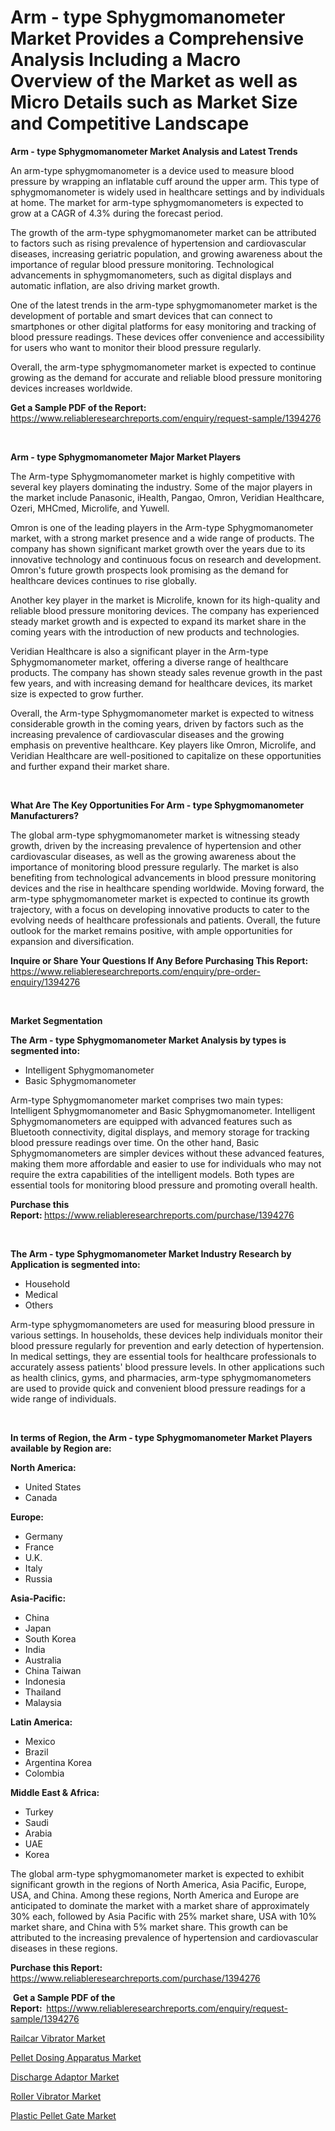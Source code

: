 <p><h1>Arm - type Sphygmomanometer Market Provides a Comprehensive Analysis Including a Macro Overview of the Market as well as Micro Details such as Market Size and Competitive Landscape</h1></p><p><strong>Arm - type Sphygmomanometer Market Analysis and Latest Trends</strong></p>
<p><p>An arm-type sphygmomanometer is a device used to measure blood pressure by wrapping an inflatable cuff around the upper arm. This type of sphygmomanometer is widely used in healthcare settings and by individuals at home. The market for arm-type sphygmomanometers is expected to grow at a CAGR of 4.3% during the forecast period.</p><p>The growth of the arm-type sphygmomanometer market can be attributed to factors such as rising prevalence of hypertension and cardiovascular diseases, increasing geriatric population, and growing awareness about the importance of regular blood pressure monitoring. Technological advancements in sphygmomanometers, such as digital displays and automatic inflation, are also driving market growth.</p><p>One of the latest trends in the arm-type sphygmomanometer market is the development of portable and smart devices that can connect to smartphones or other digital platforms for easy monitoring and tracking of blood pressure readings. These devices offer convenience and accessibility for users who want to monitor their blood pressure regularly.</p><p>Overall, the arm-type sphygmomanometer market is expected to continue growing as the demand for accurate and reliable blood pressure monitoring devices increases worldwide.</p></p>
<p><strong>Get a Sample PDF of the Report:&nbsp;</strong> <a href="https://www.reliableresearchreports.com/enquiry/request-sample/1394276">https://www.reliableresearchreports.com/enquiry/request-sample/1394276</a></p>
<p>&nbsp;</p>
<p><strong>Arm - type Sphygmomanometer Major Market Players</strong></p>
<p><p>The Arm-type Sphygmomanometer market is highly competitive with several key players dominating the industry. Some of the major players in the market include Panasonic, iHealth, Pangao, Omron, Veridian Healthcare, Ozeri, MHCmed, Microlife, and Yuwell.</p><p>Omron is one of the leading players in the Arm-type Sphygmomanometer market, with a strong market presence and a wide range of products. The company has shown significant market growth over the years due to its innovative technology and continuous focus on research and development. Omron's future growth prospects look promising as the demand for healthcare devices continues to rise globally.</p><p>Another key player in the market is Microlife, known for its high-quality and reliable blood pressure monitoring devices. The company has experienced steady market growth and is expected to expand its market share in the coming years with the introduction of new products and technologies.</p><p>Veridian Healthcare is also a significant player in the Arm-type Sphygmomanometer market, offering a diverse range of healthcare products. The company has shown steady sales revenue growth in the past few years, and with increasing demand for healthcare devices, its market size is expected to grow further.</p><p>Overall, the Arm-type Sphygmomanometer market is expected to witness considerable growth in the coming years, driven by factors such as the increasing prevalence of cardiovascular diseases and the growing emphasis on preventive healthcare. Key players like Omron, Microlife, and Veridian Healthcare are well-positioned to capitalize on these opportunities and further expand their market share.</p></p>
<p>&nbsp;</p>
<p><strong>What Are The Key Opportunities For Arm - type Sphygmomanometer Manufacturers?</strong></p>
<p><p>The global arm-type sphygmomanometer market is witnessing steady growth, driven by the increasing prevalence of hypertension and other cardiovascular diseases, as well as the growing awareness about the importance of monitoring blood pressure regularly. The market is also benefiting from technological advancements in blood pressure monitoring devices and the rise in healthcare spending worldwide. Moving forward, the arm-type sphygmomanometer market is expected to continue its growth trajectory, with a focus on developing innovative products to cater to the evolving needs of healthcare professionals and patients. Overall, the future outlook for the market remains positive, with ample opportunities for expansion and diversification.</p></p>
<p><strong>Inquire or Share Your Questions If Any Before Purchasing This Report:</strong> <a href="https://www.reliableresearchreports.com/enquiry/pre-order-enquiry/1394276">https://www.reliableresearchreports.com/enquiry/pre-order-enquiry/1394276</a></p>
<p>&nbsp;</p>
<p><strong>Market Segmentation</strong></p>
<p><strong>The Arm - type Sphygmomanometer Market Analysis by types is segmented into:</strong></p>
<p><ul><li>Intelligent Sphygmomanometer</li><li>Basic Sphygmomanometer</li></ul></p>
<p><p>Arm-type Sphygmomanometer market comprises two main types: Intelligent Sphygmomanometer and Basic Sphygmomanometer. Intelligent Sphygmomanometers are equipped with advanced features such as Bluetooth connectivity, digital displays, and memory storage for tracking blood pressure readings over time. On the other hand, Basic Sphygmomanometers are simpler devices without these advanced features, making them more affordable and easier to use for individuals who may not require the extra capabilities of the intelligent models. Both types are essential tools for monitoring blood pressure and promoting overall health.</p></p>
<p><strong>Purchase this Report:&nbsp;</strong><a href="https://www.reliableresearchreports.com/purchase/1394276">https://www.reliableresearchreports.com/purchase/1394276</a></p>
<p>&nbsp;</p>
<p><strong>The Arm - type Sphygmomanometer Market Industry Research by Application is segmented into:</strong></p>
<p><ul><li>Household</li><li>Medical</li><li>Others</li></ul></p>
<p><p>Arm-type sphygmomanometers are used for measuring blood pressure in various settings. In households, these devices help individuals monitor their blood pressure regularly for prevention and early detection of hypertension. In medical settings, they are essential tools for healthcare professionals to accurately assess patients' blood pressure levels. In other applications such as health clinics, gyms, and pharmacies, arm-type sphygmomanometers are used to provide quick and convenient blood pressure readings for a wide range of individuals.</p></p>
<p>&nbsp;</p>
<p><strong>In terms of Region, the Arm - type Sphygmomanometer Market Players available by Region are:</strong></p>
<p>
    <p> <strong> North America: </strong>
        <ul>
            <li>United States</li>
            <li>Canada</li>
        </ul>
        </p> 
    <p> <strong> Europe: </strong>
        <ul>
            <li>Germany</li>
            <li>France</li>
            <li>U.K.</li>
            <li>Italy</li>
            <li>Russia</li>
        </ul>
        </p> 
    <p> <strong> Asia-Pacific: </strong>
        <ul>
            <li>China</li>
            <li>Japan</li>
            <li>South Korea</li>
            <li>India</li>
            <li>Australia</li>
            <li>China Taiwan</li>
            <li>Indonesia</li>
            <li>Thailand</li>
            <li>Malaysia</li>
        </ul>
        </p> 
    <p> <strong> Latin America: </strong>
        <ul>
            <li>Mexico</li>
            <li>Brazil</li>
            <li>Argentina Korea</li>
            <li>Colombia</li>
        </ul>
        </p> 
    <p> <strong> Middle East & Africa: </strong>
        <ul>
            <li>Turkey</li>
            <li>Saudi</li>
            <li>Arabia</li>
            <li>UAE</li>
            <li>Korea</li>
        </ul>
    </p>
    </p>
<p><p>The global arm-type sphygmomanometer market is expected to exhibit significant growth in the regions of North America, Asia Pacific, Europe, USA, and China. Among these regions, North America and Europe are anticipated to dominate the market with a market share of approximately 30% each, followed by Asia Pacific with 25% market share, USA with 10% market share, and China with 5% market share. This growth can be attributed to the increasing prevalence of hypertension and cardiovascular diseases in these regions.</p></p>
<p><strong>Purchase this Report: </strong><a href="https://www.reliableresearchreports.com/purchase/1394276">https://www.reliableresearchreports.com/purchase/1394276</a></p>
<p>&nbsp;<strong>Get a Sample PDF of the Report:&nbsp;&nbsp;</strong><a href="https://www.reliableresearchreports.com/enquiry/request-sample/1394276">https://www.reliableresearchreports.com/enquiry/request-sample/1394276</a></p>
<p><strong></strong></p>
<p><p><a href="https://medium.com/@haileeward2023/railcar-vibrator-market-outlook-industry-overview-and-forecast-2024-to-2031-e1f8c185a128">Railcar Vibrator Market</a></p><p><a href="https://medium.com/@haileeward2023/pellet-dosing-apparatus-market-trends-and-market-analysis-forecasted-for-period-2024-2031-4a5eeb34975b">Pellet Dosing Apparatus Market</a></p><p><a href="https://medium.com/@haileeward2023/discharge-adaptor-market-trends-and-market-analysis-forecasted-for-period-2024-2031-530324a22417">Discharge Adaptor Market</a></p><p><a href="https://medium.com/@haileeward2023/roller-vibrator-market-competitive-analysis-market-trends-and-forecast-to-2031-4125b359aadf">Roller Vibrator Market</a></p><p><a href="https://medium.com/@haileeward2023/plastic-pellet-gate-market-insight-market-trends-growth-forecasted-from-2024-to-2031-6e4a6d467bb5">Plastic Pellet Gate Market</a></p></p>